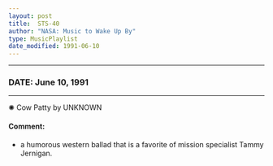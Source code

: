 ```yaml
---
layout: post
title:  STS-40
author: "NASA: Music to Wake Up By"
type: MusicPlaylist
date_modified: 1991-06-10
---
```


----
### DATE: June 10, 1991
----
✺ Cow Patty by UNKNOWN

#### Comment:
* a humorous western ballad that is a favorite of mission specialist Tammy Jernigan.
